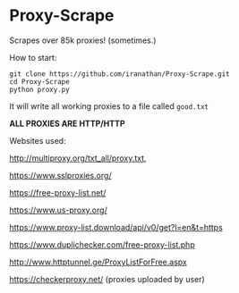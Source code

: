 # Proxy-Scrape
Scrapes over 85k proxies! (sometimes.)


How to start:

```
git clone https://github.com/iranathan/Proxy-Scrape.git
cd Proxy-Scrape
python proxy.py
```

It will write all working proxies to a file called `good.txt`

**ALL PROXIES ARE HTTP/HTTP**

Websites used:

http://multiproxy.org/txt_all/proxy.txt,

https://www.sslproxies.org/

https://free-proxy-list.net/

https://www.us-proxy.org/

https://www.proxy-list.download/api/v0/get?l=en&t=https

https://www.duplichecker.com/free-proxy-list.php

http://www.httptunnel.ge/ProxyListForFree.aspx

https://checkerproxy.net/ (proxies uploaded by user)
